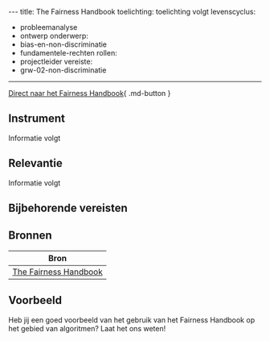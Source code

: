 --- <!-- alle tagging/metadata moet nog goed naar worden gekeken -->
title: The Fairness Handbook
toelichting: toelichting volgt
levenscyclus:
- probleemanalyse
- ontwerp
onderwerp:
- bias-en-non-discriminatie
- fundamentele-rechten
rollen:
- projectleider
vereiste:
- grw-02-non-discriminatie
---

<!-- tags -->

[Direct naar het Fairness Handbook]([https://www.rijksoverheid.nl/documenten/rapporten/2021/06/10/handreiking-non-discriminatie-by-design](https://openresearch.amsterdam/en/page/87589/the-fairness-handbook)){ .md-button }
## Instrument
Informatie volgt

## Relevantie
Informatie volgt

## Bijbehorende vereisten

<!-- list_vereisten_on_maatregelen_page -->

## Bronnen

| Bron                        |
|-----------------------------|
|[The Fairness Handbook]([https://www.rijksoverheid.nl/documenten/rapporten/2021/06/10/handreiking-non-discriminatie-by-design](https://openresearch.amsterdam/en/page/87589/the-fairness-handbook))|

## Voorbeeld

Heb jij een goed voorbeeld van het gebruik van het Fairness Handbook op het gebied van algoritmen? Laat het ons weten!
